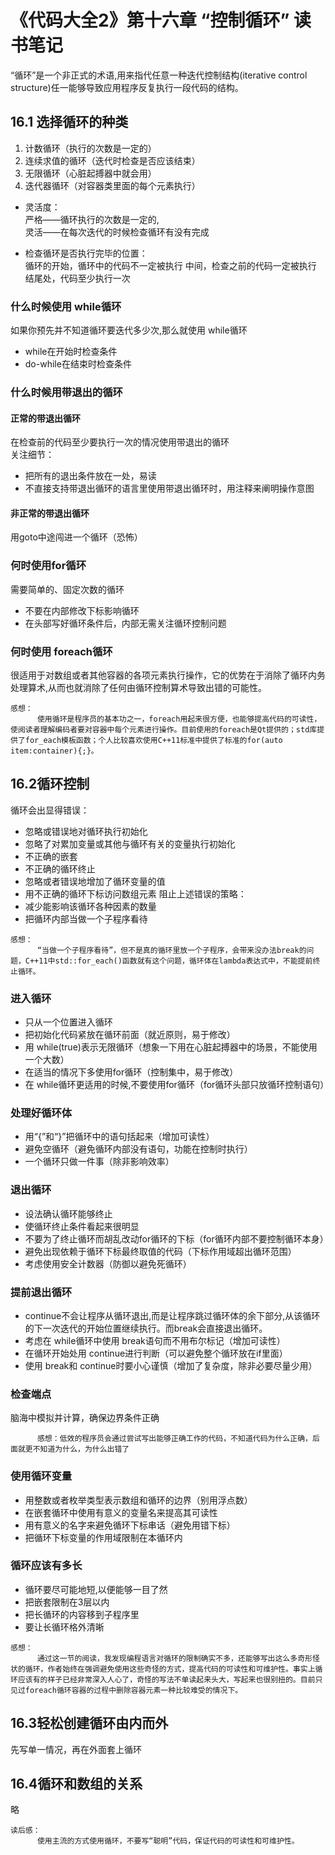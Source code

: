 # 《代码大全2》第十六章 “控制循环” 读书笔记

“循环”是一个非正式的术语,用来指代任意一种迭代控制结构(iterative control structure)任一能够导致应用程序反复执行一段代码的结构。

## 16.1 选择循环的种类
1. 计数循环（执行的次数是一定的）
2. 连续求值的循环（迭代时检查是否应该结束）
3. 无限循环（心脏起搏器中就会用）
4. 迭代器循环（对容器类里面的每个元素执行）

* 灵活度：  
      严格——循环执行的次数是一定的,  
      灵活——在每次迭代的时候检查循环有没有完成 

* 检查循环是否执行完毕的位置：  
      循环的开始，循环中的代码不一定被执行
      中间，检查之前的代码一定被执行
      结尾处，代码至少执行一次
### 什么时候使用 while循环
如果你预先并不知道循环要迭代多少次,那么就使用 while循环  
* while在开始时检查条件
* do-while在结束时检查条件
### 什么时候用带退出的循环

#### 正常的带退出循环
在检查前的代码至少要执行一次的情况使用带退出的循环  
关注细节：  
* 把所有的退出条件放在一处，易读
* 不直接支持带退出循环的语言里使用带退出循环时，用注释来阐明操作意图

#### 非正常的带退出循环  
用goto中途闯进一个循环（恐怖）

### 何时使用for循环
需要简单的、固定次数的循环
* 不要在内部修改下标影响循环
* 在头部写好循环条件后，内部无需关注循环控制问题

### 何时使用 foreach循环
很适用于对数组或者其他容器的各项元素执行操作，它的优势在于消除了循环内务处理算术,从而也就消除了任何由循环控制算术导致出错的可能性。

``` 感想
感想：
      使用循环是程序员的基本功之一，foreach用起来很方便，也能够提高代码的可读性，使阅读者理解编码者要对容器中每个元素进行操作。目前使用的foreach是Qt提供的；std库提供了for_each模板函数；个人比较喜欢使用C++11标准中提供了标准的for(auto item:container){;}。
```  
## 16.2循环控制
循环会出显得错误：
* 忽略或错误地对循环执行初始化
* 忽略了对累加变量或其他与循环有关的变量执行初始化
* 不正确的嵌套
* 不正确的循环终止
* 忽略或者错误地增加了循环变量的值
* 用不正确的循环下标访问数组元素
阻止上述错误的策略：
* 减少能影响该循环各种因素的数量
* 把循环内部当做一个子程序看待
``` 感想
感想：
      “当做一个子程序看待”，但不是真的循环里放一个子程序，会带来没办法break的问题，C++11中std::for_each()函数就有这个问题，循环体在lambda表达式中，不能提前终止循环。
```
### 进入循环 
* 只从一个位置进入循环
* 把初始化代码紧放在循环前面（就近原则，易于修改）
* 用 while(true)表示无限循环（想象一下用在心脏起搏器中的场景，不能使用一个大数）
* 在适当的情况下多使用for循环（控制集中，易于修改）
* 在 while循环更适用的时候,不要使用for循环（for循环头部只放循环控制语句）
### 处理好循环体
* 用“{”和“}”把循环中的语句括起来（增加可读性）
* 避免空循环（避免循环内部没有语句，功能在控制时执行）
* 一个循环只做一件事（除非影响效率）
### 退出循环
* 设法确认循环能够终止
* 使循环终止条件看起来很明显
* 不要为了终止循环而胡乱改动for循环的下标（for循环内部不要控制循环本身）
* 避免出现依赖于循环下标最终取值的代码（下标作用域超出循环范围）
* 考虑使用安全计数器（防御以避免死循环）
### 提前退出循环
* continue不会让程序从循环退出,而是让程序跳过循环体的余下部分,从该循环的下一次迭代的开始位置继续执行。而break会直接退出循环。
* 考虑在 while循环中使用 break语句而不用布尔标记（增加可读性）
* 在循环开始处用 continue进行判断（可以避免整个循环放在if里面）
* 使用 break和 continue时要小心谨慎（增加了复杂度，除非必要尽量少用）
### 检查端点
脑海中模拟并计算，确保边界条件正确
``` 感想
      感想：低效的程序员会通过尝试写出能够正确工作的代码，不知道代码为什么正确，后面就更不知道为什么，为什么出错了
```
### 使用循环变量
* 用整数或者枚举类型表示数组和循环的边界（别用浮点数）
* 在嵌套循环中使用有意义的变量名来提高其可读性
* 用有意义的名字来避免循环下标串话（避免用错下标）
* 把循环下标变量的作用域限制在本循环内

### 循环应该有多长
* 循环要尽可能地短,以便能够一目了然
* 把嵌套限制在3层以内
* 把长循环的内容移到子程序里
* 要让长循环格外清晰
``` 感想
感想：
      通过这一节的阅读，我发现编程语言对循环的限制确实不多，还能够写出这么多奇形怪状的循环，作者始终在强调避免使用这些奇怪的方式，提高代码的可读性和可维护性。事实上循环应该有的样子已经非常深入人心了，奇怪的写法不单读起来头大，写起来也很别扭的。目前只见过foreach循环容器的过程中删除容器元素一种比较难受的情况下。
```  
## 16.3轻松创建循环由内而外
先写单一情况，再在外面套上循环
## 16.4循环和数组的关系
略

``` 读后感
读后感：
      使用主流的方式使用循环，不要写“聪明”代码，保证代码的可读性和可维护性。
``` 